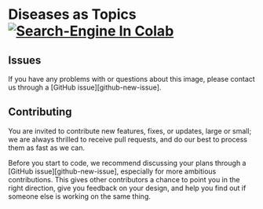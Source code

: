 # Diseases as Topics  [![Search-Engine In Colab](https://colab.research.google.com/assets/colab-badge.svg)](https://colab.research.google.com/github/oeg-upm/drugs4covid19-nlp/blob/master/notebooks/diseases-as-topics/Plot_Disease_Topics.ipynb)

## Issues

If you have any problems with or questions about this image, please contact us through a [GitHub issue][github-new-issue].

## Contributing

You are invited to contribute new features, fixes, or updates, large or small; we are always thrilled to receive pull requests, and do our best to process them as fast as we can.

Before you start to code, we recommend discussing your plans through a [GitHub issue][github-new-issue], especially for more ambitious contributions. This gives other contributors a chance to point you in the right direction, give you feedback on your design, and help you find out if someone else is working on the same thing.

